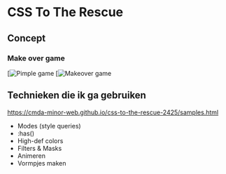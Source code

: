 # CSS To The Rescue
## Concept
### Make over game
[![Pimple game](https://www.gamenora.com/upload/games/thumbnails/Acne%20Be%20Gone.webp)
[![Makeover game](https://shared.cloudflare.steamstatic.com/store_item_assets/steam/apps/2626940/ss_ee5c17d234c20046680fdf0e31e43dd31d3a33ea.1920x1080.jpg?t=1714543512)

## Technieken die ik ga gebruiken
https://cmda-minor-web.github.io/css-to-the-rescue-2425/samples.html
- Modes (style queries)
- :has()
- High-def colors
- Filters & Masks
- Animeren
- Vormpjes maken
